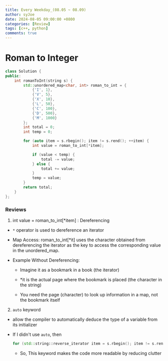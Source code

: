 ```yaml
---
title: Every Weekday_(08.05 ~ 08.09)
author: syJoe
date: 2024-08-05 09:00:00 +0800
categories: [Review]
tags: [c++, python]
comments: true
---
```


# Roman to Integer

```c++
class Solution {
public:
    int romanToInt(string s) {
        std::unordered_map<char, int> roman_to_int = {
            {'I', 1},
            {'V', 5},
            {'X', 10},
            {'L', 50},
            {'C', 100},
            {'D', 500},
            {'M', 1000}
        };
        int total = 0;
        int temp = 0;

        for (auto item = s.rbegin(); item != s.rend(); ++item) {
            int value = roman_to_int[*item];

            if (value < temp) {
                total -= value;
            } else {
                total += value;
            }
            temp = value;
        }
        return total;
    }
};
```

### Reviews

1. int value = roman_to_int[*item] : Dereferencing

- `*` operator is used to dereference an iterator

- Map Access: roman_to_int[*it] uses the character obtained from dereferencing the iterator as the  key to access the corresponding value in the unordered_map.

- Example Without Dereferencing:

    - Imagine it as a bookmark in a book (the iterator)

    - *it is the actual page where the bookmark is placed (the character in the string)

    - You need the page (character) to look up information in a map, not the bookmark itself

2. `auto` keyword

- allow the compiler to automatically deduce the type of a variable from its initializer

- If I didn't use `auto`, then

    ```c++
    for (std::string::reverse_iterator item = s.rbegin(); item != s.rend(); ++item)
    ```

    - So, This keyword makes the code more readable by reducing clutter